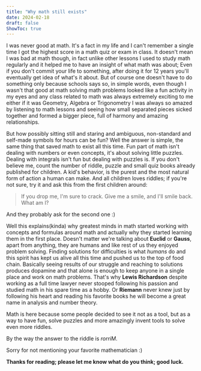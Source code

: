 ```yaml
---
title: "Why math still exists"
date: 2024-02-18
draft: false
ShowToc: true
---
```

I was never good at math. It's a fact in my life and I can't remember a single time I got the highest score in a math quiz or exam in class.
It doesn't mean I was bad at math though, in fact unlike other lessons I used to study math regularly and it helped me to have an insight of what math was about; Even if you don't commit your life to something, after doing it for 12 years you'll eventually get idea of what's it about.
But of course one doesn't have to do something only because schools says so, in simple words, even though I wasn't that good at math solving math problems looked like a fun activity in my eyes and any class related to math was always extremely exciting to me either if it was Geometry, Algebra or Trigonometry I was always so amazed by listening to math lessons and seeing how small separated pieces sicked together and formed a bigger piece, full of harmony and amazing relationships.

But how possibly sitting still and staring and ambiguous, non-standard and self-made symbols for hours can be fun?
Well the answer is simple, the same thing that saved math to exist all this time. Fun part of math isn't dealing with numbers or even concepts, it's about solving little puzzles. Dealing with integrals isn't fun but dealing with puzzles is. If you don't believe me, count the number of riddle, puzzle and small quiz books already published for children.
A kid's behavior, is the purest and the most natural form of action a human can make. And all children loves riddles; if you're not sure, try it and ask this from the first children around:
> If you drop me, I'm sure to crack. Give me a smile, and I'll smile back. What am I?

And they probably ask for the second one :)

Well this explains(kinda) why greatest minds in math started working with concepts and formulas around math and actually why they started learning them in the first place.
Doesn't matter we're talking about **Euclid** or **Gauss**, apart from anything, they are humans and like rest of us they enjoyed problem solving.
Finding solutions for difficulties is what *humans* do and this spirit has kept us alive all this time and pushed us to the top of food chain.
Basically seeing results of our struggle and reaching to solutions produces dopamine and that alone is enough to keep anyone in a single place and work on math problems.
That's why **Lewis Richardson** despite working as a full time lawyer never stooped following his passion and studied math in his spare time as a hobby. Or **Riemann** never knew just by following his heart and reading his favorite books he will become a great name in analysis and number theory.

Math is here because some people decided to see it not as a tool, but as a way to have fun, solve puzzles and more amazingly invent tools to solve even more riddles.


By the way the answer to the riddle is *rorriM*.

Sorry for not mentioning your favorite mathematician :)

**Thanks for reading; please let me know what do you think; good luck.**
